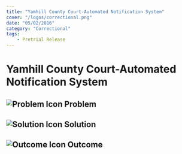 ```yaml
---
title: "Yamhill County Court-Automated Notification System"
cover: "/logos/correctional.png"
date: "05/02/2016"
category: "Correctional"
tags:
    - Pretrial Release   
---
```


# Yamhill County Court-Automated Notification System

## ![Problem Icon](https://github.com/google/material-design-icons/raw/master/alert/1x_web/ic_error_outline_black_48dp.png "Problem") Problem

## ![Solution Icon](https://github.com/google/material-design-icons/raw/master/action/1x_web/ic_lightbulb_outline_black_48dp.png "Solution") Solution

## ![Outcome Icon](https://github.com/google/material-design-icons/raw/master/action/1x_web/ic_view_list_black_48dp.png "Outcome") Outcome
